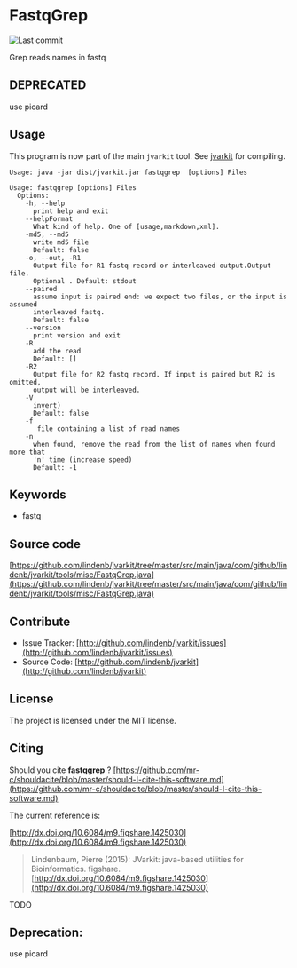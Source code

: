 # FastqGrep

![Last commit](https://img.shields.io/github/last-commit/lindenb/jvarkit.png)

Grep reads names in fastq


## DEPRECATED

use picard

## Usage


This program is now part of the main `jvarkit` tool. See [jvarkit](JvarkitCentral.md) for compiling.


```
Usage: java -jar dist/jvarkit.jar fastqgrep  [options] Files

Usage: fastqgrep [options] Files
  Options:
    -h, --help
      print help and exit
    --helpFormat
      What kind of help. One of [usage,markdown,xml].
    -md5, --md5
      write md5 file
      Default: false
    -o, --out, -R1
      Output file for R1 fastq record or interleaved output.Output file. 
      Optional . Default: stdout
    --paired
      assume input is paired end: we expect two files, or the input is assumed 
      interleaved fastq.
      Default: false
    --version
      print version and exit
    -R
      add the read
      Default: []
    -R2
      Output file for R2 fastq record. If input is paired but R2 is omitted, 
      output will be interleaved.
    -V
      invert)
      Default: false
    -f
       file containing a list of read names
    -n
      when found, remove the read from the list of names when found more that 
      'n' time (increase speed)
      Default: -1

```


## Keywords

 * fastq


## Source code 

[https://github.com/lindenb/jvarkit/tree/master/src/main/java/com/github/lindenb/jvarkit/tools/misc/FastqGrep.java](https://github.com/lindenb/jvarkit/tree/master/src/main/java/com/github/lindenb/jvarkit/tools/misc/FastqGrep.java)


## Contribute

- Issue Tracker: [http://github.com/lindenb/jvarkit/issues](http://github.com/lindenb/jvarkit/issues)
- Source Code: [http://github.com/lindenb/jvarkit](http://github.com/lindenb/jvarkit)

## License

The project is licensed under the MIT license.

## Citing

Should you cite **fastqgrep** ? [https://github.com/mr-c/shouldacite/blob/master/should-I-cite-this-software.md](https://github.com/mr-c/shouldacite/blob/master/should-I-cite-this-software.md)

The current reference is:

[http://dx.doi.org/10.6084/m9.figshare.1425030](http://dx.doi.org/10.6084/m9.figshare.1425030)

> Lindenbaum, Pierre (2015): JVarkit: java-based utilities for Bioinformatics. figshare.
> [http://dx.doi.org/10.6084/m9.figshare.1425030](http://dx.doi.org/10.6084/m9.figshare.1425030)


TODO

## Deprecation:

use picard


